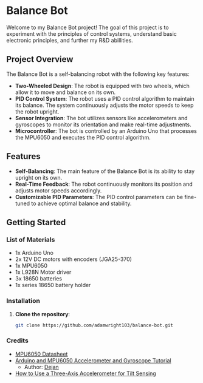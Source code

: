 # Balance Bot

Welcome to my Balance Bot project! The goal of this project is to experiment with the principles of control systems,
understand basic electronic principles, and further my R&D abillities.

## Project Overview

The Balance Bot is a self-balancing robot with the following key features:

- **Two-Wheeled Design**: The robot is equipped with two wheels, which allow it to move and balance on its own.
- **PID Control System**: The robot uses a PID control algorithm to maintain its balance. The system continuously
  adjusts the motor speeds to keep the robot upright.
- **Sensor Integration**: The bot utilizes sensors like accelerometers and gyroscopes to monitor its orientation and
  make real-time adjustments.
- **Microcontroller**: The bot is controlled by an Arduino Uno that processes the MPU6050 and executes the PID control
  algorithm.

## Features

- **Self-Balancing**: The main feature of the Balance Bot is its ability to stay upright on its own.
- **Real-Time Feedback**: The robot continuously monitors its position and adjusts motor speeds accordingly.
- **Customizable PID Parameters**: The PID control parameters can be fine-tuned to achieve optimal balance and
  stability.

## Getting Started

### List of Materials

- 1x Arduino Uno
- 2x 12V DC motors with encoders (JGA25-370)
- 1x MPU6050
- 1x L928N Motor driver
- 3x 18650 batteries
- 1x series 18650 battery holder

### Installation

1. **Clone the repository**:
   ```bash
   git clone https://github.com/adamwright103/balance-bot.git

### Credits

- [MPU6050 Datasheet](https://invensense.tdk.com/wp-content/uploads/2015/02/MPU-6000-Datasheet1.pdf)
- [Arduino and MPU6050 Accelerometer and Gyroscope Tutorial](https://howtomechatronics.com/tutorials/arduino/arduino-and-mpu6050-accelerometer-and-gyroscope-tutorial/#google_vignette)
    - Author: [Dejan](https://howtomechatronics.com/author/howtom12_wp/)
- [How to Use a Three-Axis Accelerometer for Tilt Sensing](https://wiki.dfrobot.com/How_to_Use_a_Three-Axis_Accelerometer_for_Tilt_Sensing)

